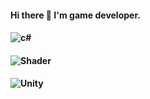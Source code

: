 #### Hi there 👋 I'm game developer.

#### <img alt="c#" src = "https://img.shields.io/badge/-c%23-313131"/>
#### <img alt="Shader" src = "https://img.shields.io/badge/Shader-313131"/>
#### <img alt="Unity" src ="https://img.shields.io/badge/Unity-313131?&style=flat-square&logo=appveyor&logo=Unity&logoColor=313131"/>


<!--
**ha36369/ha36369** is a ✨ _special_ ✨ repository because its `README.md` (this file) appears on your GitHub profile.

Here are some ideas to get you started:

- 🔭 I’m currently working on ...
- 🌱 I’m currently learning ...
- 👯 I’m looking to collaborate on ...
- 🤔 I’m looking for help with ...
- 💬 Ask me about ...
- 📫 How to reach me: ...
- 😄 Pronouns: ...
- ⚡ Fun fact: ...
-->
